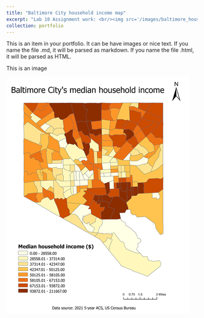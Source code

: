 ```yaml
---
title: "Baltimore City household income map"
excerpt: "Lab 10 Assignment work: <br/><img src='/images/baltimore_household_income.png'>"
collection: portfolio
---
```


This is an item in your portfolio. It can be have images or nice text. If you name the file .md, it will be parsed as markdown. If you name the file .html, it will be parsed as HTML. 

This is an image

![Baltimore City household income map](/images/baltimore_household_income.png "Baltimore City household income map")
